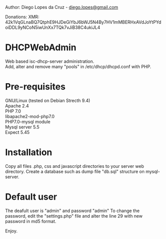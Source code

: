 Author: Diego Lopes da Cruz - diego.lopes@gmail.com

Donations:
XMR: 42k1VqGLnaBQ7QtphE9HJDeGiYbJ6bWJ5N4By7HV1mMBERHxAVdJoYtPYdoiDDL9yNCoN5iwUnXx7TQk7vJiB38C4ukiJL4

# DHCPWebAdmin
Web based isc-dhcp-server administration. <br>
Add, alter and remove many "pools" in /etc/dhcp/dhcpd.conf with PHP. 
 
# Pre-requisites
GNU/Linux (tested on Debian Strecth 9.4) <br>
Apache 2.4 <br>
PHP 7.0 <br>
libapache2-mod-php7.0 <br>
PHP7.0-mysql module <br>
Mysql server 5.5 <br>
Expect 5.45   

# Installation
Copy all files .php, css and javascript directories to your server web directory.
Create a database such as dump file "db.sql" structure on mysql-server.

# Default user
The deafult user is "admin" and password "admin"
To change the password, edit the "settings.php" file and alter the line 29 with new password in md5 format.


Enjoy.
